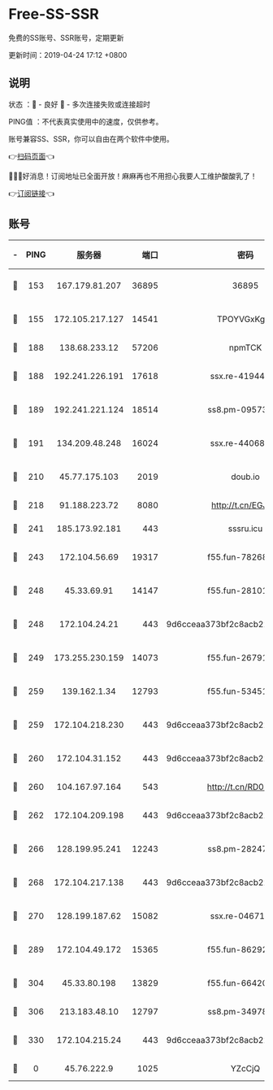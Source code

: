 # Free-SS-SSR

免费的SS账号、SSR账号，定期更新

更新时间：2019-04-24 17:12 +0800

## 说明

状态     ：🙂 - 良好 🙁 - 多次连接失败或连接超时

PING值   ：不代表真实使用中的速度，仅供参考。

账号兼容SS、SSR，你可以自由在两个软件中使用。

👉[扫码页面](https://liesauer.github.io/Free-SS-SSR/)👈

🎉🎉🎉好消息！订阅地址已全面开放！麻麻再也不用担心我要人工维护酸酸乳了！

👉[订阅链接](https://www.liesauer.net/yogurt/subscribe?ACCESS_TOKEN=DAYxR3mMaZAsaqUb)👈

## 账号

|-|PING|服务器|端口|密码|加密方式|区域|
|:----:|:----:|:-----:|-----:|:----:|:----:|:----:|
|🙂|153|167.179.81.207|36895|36895|aes-256-cfb|JP|
|🙂|155|172.105.217.127|14541|TPOYVGxKglpi|aes-256-cfb|JP|
|🙂|188|138.68.233.12|57206|npmTCK|rc4-md5|US|
|🙂|188|192.241.226.191|17618|ssx.re-41944393|aes-256-cfb|US|
|🙂|189|192.241.221.124|18514|ss8.pm-09573145|aes-256-cfb|US|
|🙂|191|134.209.48.248|16024|ssx.re-44068408|aes-256-cfb|US|
|🙂|210|45.77.175.103|2019|doub.io|aes-128-ctr|SG|
|🙂|218|91.188.223.72|8080|http://t.cn/EGJIyrl|rc4-md5|RU|
|🙂|241|185.173.92.181|443|sssru.icu|rc4-md5|RU|
|🙂|243|172.104.56.69|19317|f55.fun-78268660|aes-256-cfb|SG|
|🙂|248|45.33.69.91|14147|f55.fun-28101768|aes-256-cfb|US|
|🙂|248|172.104.24.21|443|9d6cceaa373bf2c8acb22e60b6a58be6|aes-256-cfb|US|
|🙂|249|173.255.230.159|14073|f55.fun-26791900|aes-256-cfb|US|
|🙂|259|139.162.1.34|12793|f55.fun-53451447|aes-256-cfb|SG|
|🙂|259|172.104.218.230|443|9d6cceaa373bf2c8acb22e60b6a58be6|aes-256-cfb|US|
|🙂|260|172.104.31.152|443|9d6cceaa373bf2c8acb22e60b6a58be6|aes-256-cfb|US|
|🙂|260|104.167.97.164|543|http://t.cn/RD0D7sx|rc4-md5|CA|
|🙂|262|172.104.209.198|443|9d6cceaa373bf2c8acb22e60b6a58be6|aes-256-cfb|US|
|🙂|266|128.199.95.241|12243|ss8.pm-28247465|aes-256-cfb|SG|
|🙂|268|172.104.217.138|443|9d6cceaa373bf2c8acb22e60b6a58be6|aes-256-cfb|US|
|🙂|270|128.199.187.62|15082|ssx.re-04671645|aes-256-cfb|SG|
|🙂|289|172.104.49.172|15365|f55.fun-86292044|aes-256-cfb|SG|
|🙂|304|45.33.80.198|13829|f55.fun-66420487|aes-256-cfb|US|
|🙂|306|213.183.48.10|12797|ss8.pm-34978760|rc4-md5|RU|
|🙂|330|172.104.215.24|443|9d6cceaa373bf2c8acb22e60b6a58be6|aes-256-cfb|US|
|🙁|0|45.76.222.9|1025|YZcCjQ|rc4-md5|JP|
